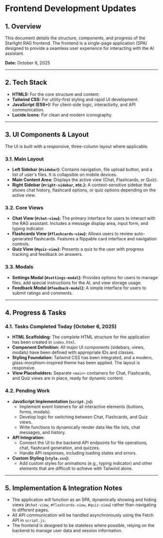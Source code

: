 # Frontend Development Updates

## 1. Overview

This document details the structure, components, and progress of the Starlight RAG frontend. The frontend is a single-page application (SPA) designed to provide a seamless user experience for interacting with the AI assistant.

**Date:** October 6, 2025

---

## 2. Tech Stack

-   **HTML5:** For the core structure and content.
-   **Tailwind CSS:** For utility-first styling and rapid UI development.
-   **JavaScript (ES6+):** For client-side logic, interactivity, and API communication.
-   **Lucide Icons:** For clean and modern iconography.

---

## 3. UI Components & Layout

The UI is built with a responsive, three-column layout where applicable.

### 3.1. Main Layout

-   **Left Sidebar (`#sidebar`):** Contains navigation, file upload button, and a list of user's files. It is collapsible on mobile devices.
-   **Main Content Area:** Displays the active view (Chat, Flashcards, or Quiz).
-   **Right Sidebar (`#right-sidebar`, etc.):** A context-sensitive sidebar that shows chat history, flashcard options, or quiz options depending on the active view.

### 3.2. Core Views

-   **Chat View (`#chat-view`):** The primary interface for users to interact with the RAG assistant. Includes a message display area, input form, and typing indicator.
-   **Flashcards View (`#flashcards-view`):** Allows users to review auto-generated flashcards. Features a flippable card interface and navigation controls.
-   **Quiz View (`#quiz-view`):** Presents a quiz to the user with progress tracking and feedback on answers.

### 3.3. Modals

-   **Settings Modal (`#settings-modal`):** Provides options for users to manage files, add special instructions for the AI, and view storage usage.
-   **Feedback Modal (`#feedback-modal`):** A simple interface for users to submit ratings and comments.

---

## 4. Progress & Tasks

### 4.1. Tasks Completed Today (October 6, 2025)

-   **HTML Scaffolding:** The complete HTML structure for the application has been created in `index.html`.
-   **Component Definition:** All major UI components (sidebars, views, modals) have been defined with appropriate IDs and classes.
-   **Styling Foundation:** Tailwind CSS has been integrated, and a modern, glass-morphism-inspired theme has been applied. The layout is responsive.
-   **View Placeholders:** Separate `<main>` containers for Chat, Flashcards, and Quiz views are in place, ready for dynamic content.

### 4.2. Pending Work

-   **JavaScript Implementation (`script.js`):**
    -   Implement event listeners for all interactive elements (buttons, forms, modals).
    -   Develop logic for switching between Chat, Flashcards, and Quiz views.
    -   Write functions to dynamically render data like file lists, chat messages, and history.
-   **API Integration:**
    -   Connect the UI to the backend API endpoints for file operations, chat, flashcard generation, and quizzes.
    -   Handle API responses, including loading states and errors.
-   **Custom Styling (`style.css`):**
    -   Add custom styles for animations (e.g., typing indicator) and other elements that are difficult to achieve with Tailwind alone.

---

## 5. Implementation & Integration Notes

-   The application will function as an SPA, dynamically showing and hiding views (`#chat-view`, `#flashcards-view`, `#quiz-view`) rather than navigating to different pages.
-   All API communication will be handled asynchronously using the Fetch API in `script.js`.
-   The frontend is designed to be stateless where possible, relying on the backend to manage user data and session information.
